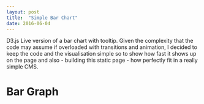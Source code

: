 ```yaml
---
layout: post
title:  "Simple Bar Chart"
date: 2016-06-04
---
```


D3.js Live version of a bar chart with tooltip. 
Given the complexity that the code may assume if overloaded with transitions and animation, I decided to keep the code and the visualisation simple so to show how fast it shows up on the page and also - building this static page - how perfectly fit in a really simple CMS.

<head>
  <meta charset="utf-8">
  <title>D3js bar chart </title>
  <link rel="stylesheet" type="text/css" href="/js/chart1/stylesheet.css">
  <script src="//d3js.org/d3.v3.min.js"></script>
  <script src="http://labratrevenge.com/d3-tip/javascripts/d3.tip.v0.6.3.js"></script>
</head>
<body>
  <div>
    <h1>Bar Graph</h1>
    <script type="text/javascript" src="/js/chart1/bar.js"></script>
  </div>
</body>
